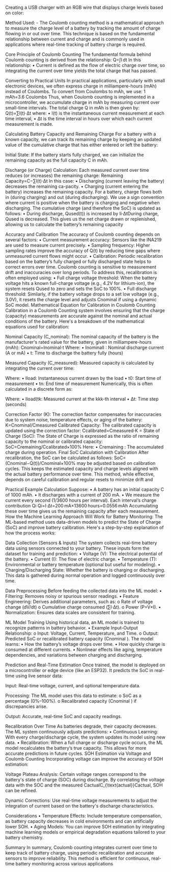 Creating a USB charger with an RGB wire that displays charge levels based on color:

Method Used: - The Coulomb counting method is a mathematical approach to measure the charge level of a battery by tracking the amount of charge flowing in or out over time. This technique is based on the fundamental relationship between current and charge and is commonly used in applications where real-time tracking of battery charge is required.

Core Principle of Coulomb Counting The fundamental formula behind Coulomb counting is derived from the relationship: Q=∫I dt In this relationship: • Current is defined as the flow of electric charge over time, so integrating the current over time yields the total charge that has passed.

Converting to Practical Units In practical applications, particularly with small electronic devices, we often express charge in milliampere-hours (mAh) instead of Coulombs. To convert from Coulombs to mAh, we use: 1 mAh=3.6 Coulombs Thus, when Coulomb counting is implemented in a microcontroller, we accumulate charge in mAh by measuring current over small-time intervals. The total charge Q in mAh is then given by: Q(t)=∑I(t)⋅Δt where: • I(t) is the instantaneous current measurement at each time interval, • Δt is the time interval in hours over which each current measurement is made.

Calculating Battery Capacity and Remaining Charge For a battery with a known capacity, we can track its remaining charge by keeping an updated value of the cumulative charge that has either entered or left the battery:

Initial State: If the battery starts fully charged, we can initialize the remaining capacity as the full capacity C in mAh.

Discharge (or Charge) Calculation: Each measured current over time reduces (or increases) the remaining charge: Remaining Capacity=C−∑I(t)⋅Δt In this case: • Discharging (current leaving the battery) decreases the remaining ca-pacity. • Charging (current entering the battery) increases the remaining capacity. For a battery, charge flows both in (during charging) and out (during discharging). We use a sign convention where current is positive when the battery is charging and negative when discharging. The cumulative charge (and therefore the SoC) is updated as follows: • During discharge, Qused(t)) is increased by Ii⋅ΔtDuring charge, Qused is decreased. This gives us the net charge drawn or replenished, allowing us to calculate the battery’s remaining capacity

Accuracy and Calibration The accuracy of Coulomb counting depends on several factors: • Current measurement accuracy: Sensors like the INA219 are used to measure current precisely. • Sampling frequency: Higher sampling rates improve the accuracy of Q(t) by reducing time gaps where unmeasured current flows might occur. • Calibration: Periodic recalibration based on the battery’s fully charged or fully discharged state helps to correct errors over time. Coulomb counting is sensitive to measurement drift and inaccuracies over long periods. To address this, recalibration is often employed using: • Full charge voltage threshold: When the battery voltage hits a known full-charge voltage (e.g., 4.2V for lithium-ion), the system resets Qused to zero and sets the SoC to 100%. • Full discharge threshold: Similarly, if the battery voltage drops to a set low voltage (e.g., 3.0V), it resets the charge level and adjusts Cnominal if using a dynamic SoC model. Mathematical Equation for Calibration in Coulomb Counting Calibration in a Coulomb Counting system involves ensuring that the charge (capacity) measurements are accurate against the nominal and actual conditions of the battery. Here's a breakdown of the mathematical equations used for calibration:

Nominal Capacity (C_nominal): The nominal capacity of the battery is the manufacturer's rated value for the battery, given in milliampere-hours (mAh): Cnominal=Inominal⋅t Where: • InominalI : Nominal discharge current (A or mA) • t: Time to discharge the battery fully (hours)

Measured Capacity (C_measured): Measured capacity is calculated by integrating the current over time:

Where: • Iload: Instantaneous current drawn by the load • t0: Start time of measurement • tn: End time of measurement Numerically, this is often calculated in a discrete form as:

Where: • Iload(tk: Measured current at the kkk-th interval • Δt: Time step (seconds)

Correction Factor (K): The correction factor compensates for inaccuracies due to system noise, temperature effects, or aging of the battery: K=Cnominal/Cmeasured
Calibrated Capacity: The calibrated capacity is updated using the correction factor: Ccalibrated=Cmeasured⋅K =
State of Charge (SoC): The State of Charge is expressed as the ratio of remaining capacity to the nominal or calibrated capacity: SoC=Cremaining/Ccalibrated×100% Here: • Cremaining : The accumulated charge during operation.
Final SoC Calculation with Calibration After recalibration, the SoC can be calculated as follows: SoC=(Cnominal−Q(t))/Cnominal×100% may be adjusted based on calibration cycles. This keeps the estimated capacity and charge levels aligned with the actual battery performance over time. This method, while effective, depends on careful calibration and regular resets to minimize drift and

Practical Example Calculation Suppose: • A battery has an initial capacity C of 1000 mAh. • It discharges with a current of 200 mA. • We measure the current every second (1/3600 hours per interval). Each interval’s charge contribution Qi Qi=I⋅Δt=200 mA×13600 hours=0.0556 mAh Accumulating these over time gives us the remaining capacity after each measurement. How the Machine Learning Approach Will Work for Battery Monitoring: The ML-based method uses data-driven models to predict the State of Charge (SoC) and improve battery calibration. Here's a step-by-step explanation of how the process works:

Data Collection (Sensors & Inputs) The system collects real-time battery data using sensors connected to your battery. These inputs form the dataset for training and prediction: • Voltage (V): The electrical potential of the battery. • Current (I): The flow of electric charge. • Temperature (T): Environmental or battery temperature (optional but useful for modeling). • Charging/Discharging State: Whether the battery is charging or discharging. This data is gathered during normal operation and logged continuously over time.

Data Preprocessing Before feeding the collected data into the ML model: • Filtering: Removes noisy or spurious sensor readings. • Feature Engineering: Derives additional parameters, such as: o Rate of voltage change (dV/dt) o Cumulative charge consumed (∑I⋅Δt). o Power (P=V×I). • Normalization: Ensures data scales are consistent for training.

ML Model Training Using historical data, an ML model is trained to recognize patterns in battery behavior. • Example Input-Output Relationship: o Input: Voltage, Current, Temperature, and Time. o Output: Predicted SoC or recalibrated battery capacity (Cnominal ). The model learns: • How the battery’s voltage drops over time. • How quickly charge is consumed at different currents. • Nonlinear effects like aging, temperature dependencies, and variations between charging and discharging.

Prediction and Real-Time Estimation Once trained, the model is deployed on a microcontroller or edge device (like an ESP32). It predicts the SoC in real-time using live sensor data:

Input: Real-time voltage, current, and optional temperature data.

Processing: The ML model uses this data to estimate: o SoC as a percentage (0%–100%). o Recalibrated capacity (Cnominal ) if discrepancies arise.

Output: Accurate, real-time SoC and capacity readings.

Recalibration Over Time As batteries degrade, their capacity decreases. The ML system continuously adjusts predictions: • Continuous Learning: With every charge/discharge cycle, the system updates its model using new data. • Recalibration: When a full charge or discharge cycle occurs, the ML model recalculates the battery’s true capacity. This allows for more accurate predictions in future cycles. SOH Estimation via Voltage and Coulomb Counting Incorporating voltage can improve the accuracy of SOH estimation:

Voltage Plateau Analysis: Certain voltage ranges correspond to the battery's state of charge (SOC) during discharge. By correlating the voltage data with the SOC and the measured CactualC_{\text{actual}}Cactual, SOH can be refined.

Dynamic Corrections: Use real-time voltage measurements to adjust the integration of current based on the battery's discharge characteristics.

Considerations • Temperature Effects: Include temperature compensation, as battery capacity decreases in cold environments and can artificially lower SOH. • Aging Models: You can improve SOH estimation by integrating machine learning models or empirical degradation equations tailored to your battery chemistry.

Summary In summary, Coulomb counting integrates current over time to keep track of battery charge, using periodic recalibration and accurate sensors to improve reliability. This method is efficient for continuous, real-time battery monitoring across various applications
